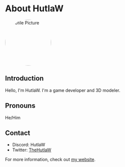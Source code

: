 # About HutlaW

<img src="https://hutlaw.github.io/images/pfp.webp" alt="Profile Picture" style="width: 150px; height: 150px; border-radius: 50%;">

## Introduction
Hello, I'm HutlaW. I'm a game developer and 3D modeler.

## Pronouns
He/Him

## Contact
- Discord: HutlaW
- Twitter: [TheHutlaW](https://twitter.com/TheHutlaW)

For more information, check out [my website](https://hutlaw.github.io).

